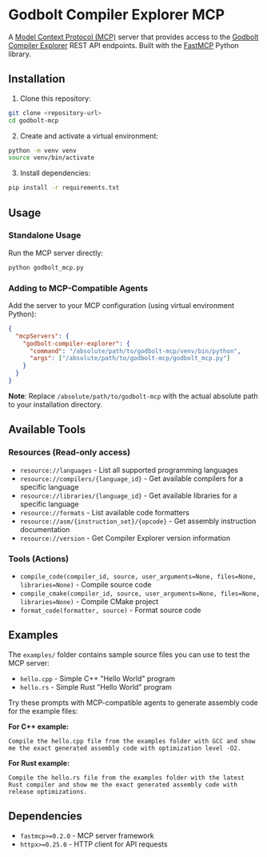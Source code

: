 # Godbolt Compiler Explorer MCP

A [Model Context Protocol (MCP)](https://modelcontextprotocol.io) server that provides access to the [Godbolt Compiler Explorer](https://godbolt.org) REST API endpoints. Built with the [FastMCP](https://gofastmcp.com/getting-started/welcome) Python library.

## Installation

1. Clone this repository:
```bash
git clone <repository-url>
cd godbolt-mcp
```

2. Create and activate a virtual environment:
```bash
python -m venv venv
source venv/bin/activate
```

3. Install dependencies:
```bash
pip install -r requirements.txt
```

## Usage

### Standalone Usage

Run the MCP server directly:

```bash
python godbolt_mcp.py
```

### Adding to MCP-Compatible Agents

Add the server to your MCP configuration (using virtual environment Python):

```json
{
  "mcpServers": {
    "godbolt-compiler-explorer": {
      "command": "/absolute/path/to/godbolt-mcp/venv/bin/python",
      "args": ["/absolute/path/to/godbolt-mcp/godbolt_mcp.py"]
    }
  }
}
```

**Note**: Replace `/absolute/path/to/godbolt-mcp` with the actual absolute path to your installation directory.

## Available Tools

### Resources (Read-only access)
- `resource://languages` - List all supported programming languages
- `resource://compilers/{language_id}` - Get available compilers for a specific language
- `resource://libraries/{language_id}` - Get available libraries for a specific language
- `resource://formats` - List available code formatters
- `resource://asm/{instruction_set}/{opcode}` - Get assembly instruction documentation
- `resource://version` - Get Compiler Explorer version information

### Tools (Actions)
- `compile_code(compiler_id, source, user_arguments=None, files=None, libraries=None)` - Compile source code
- `compile_cmake(compiler_id, source, user_arguments=None, files=None, libraries=None)` - Compile CMake project
- `format_code(formatter, source)` - Format source code

## Examples

The `examples/` folder contains sample source files you can use to test the MCP server:

- `hello.cpp` - Simple C++ "Hello World" program
- `hello.rs` - Simple Rust "Hello World" program

Try these prompts with MCP-compatible agents to generate assembly code for the example files:

**For C++ example:**
```
Compile the hello.cpp file from the examples folder with GCC and show me the exact generated assembly code with optimization level -O2.
```

**For Rust example:**
```
Compile the hello.rs file from the examples folder with the latest Rust compiler and show me the exact generated assembly code with release optimizations.
```

## Dependencies

- `fastmcp>=0.2.0` - MCP server framework
- `httpx>=0.25.0` - HTTP client for API requests

